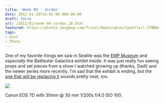 ```yaml
---
title: 'Week 04 - Jordan'
date: 2012-01-28T14:01:00.000-06:00
draft: false
url: /2012/01/week-04-jordan_28.html
featured: https://photos.smugmug.com/Travel/Washington/Seattle/i-2TNB6np/0/CTScZ9nwWhN6gJKvQwzm8LV9vwFVTcJ5qpmHfQ54L/X2/_MG_5734-X2.jpg
tags: 
- post
- Photo
---
```


One of my favorite things we saw in Seattle was the [EMP Museum](https://www.empmuseum.org/index.asp) and _especially_ the Battlestar Galactica exhibit inside. It was just really fun seeing props and set pieces from a show I watched growing up (thanks, Dad!) and the newer series more recently. I'm sad that the exhibit is ending, but the [one that will be replacing it](https://www.empmuseum.org/exhibitions/index.asp?categoryID=177&ccID=337) sounds pretty neat, too.

[![](https://photos.smugmug.com/Travel/Washington/Seattle/i-2TNB6np/0/CTScZ9nwWhN6gJKvQwzm8LV9vwFVTcJ5qpmHfQ54L/X2/_MG_5734-X2.jpg)](https://photos.hofker.org/Travel/Washington/Seattle/i-2TNB6np/A)

Canon EOS 7D with 30mm @ 30 mm 1/200s f/4.0 ISO 100.